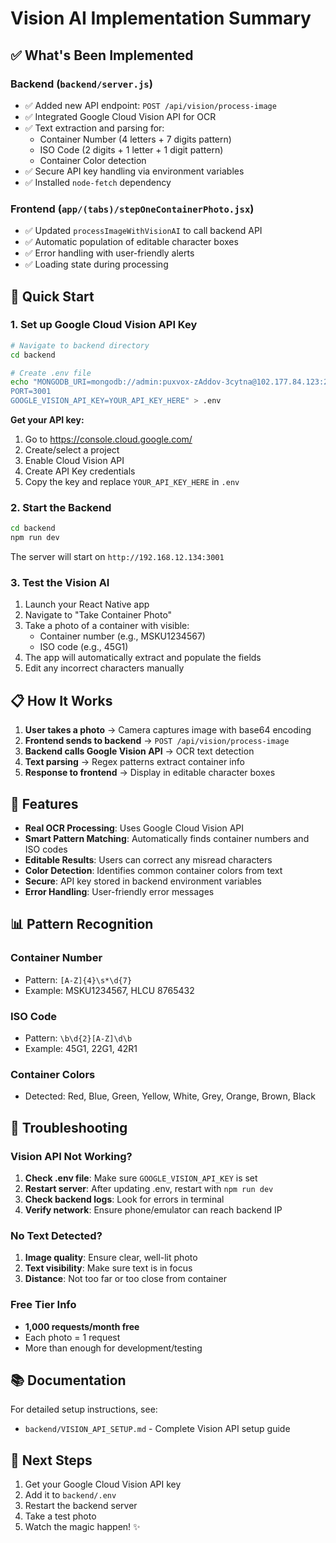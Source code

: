 # Vision AI Implementation Summary

## ✅ What's Been Implemented

### Backend (`backend/server.js`)
- ✅ Added new API endpoint: `POST /api/vision/process-image`
- ✅ Integrated Google Cloud Vision API for OCR
- ✅ Text extraction and parsing for:
  - Container Number (4 letters + 7 digits pattern)
  - ISO Code (2 digits + 1 letter + 1 digit pattern)
  - Container Color detection
- ✅ Secure API key handling via environment variables
- ✅ Installed `node-fetch` dependency

### Frontend (`app/(tabs)/stepOneContainerPhoto.jsx`)
- ✅ Updated `processImageWithVisionAI` to call backend API
- ✅ Automatic population of editable character boxes
- ✅ Error handling with user-friendly alerts
- ✅ Loading state during processing

## 🚀 Quick Start

### 1. Set up Google Cloud Vision API Key

```bash
# Navigate to backend directory
cd backend

# Create .env file
echo "MONGODB_URI=mongodb://admin:puxvox-zAddov-3cytna@102.177.84.123:27017/
PORT=3001
GOOGLE_VISION_API_KEY=YOUR_API_KEY_HERE" > .env
```

**Get your API key:**
1. Go to https://console.cloud.google.com/
2. Create/select a project
3. Enable Cloud Vision API
4. Create API Key credentials
5. Copy the key and replace `YOUR_API_KEY_HERE` in `.env`

### 2. Start the Backend

```bash
cd backend
npm run dev
```

The server will start on `http://192.168.12.134:3001`

### 3. Test the Vision AI

1. Launch your React Native app
2. Navigate to "Take Container Photo"
3. Take a photo of a container with visible:
   - Container number (e.g., MSKU1234567)
   - ISO code (e.g., 45G1)
4. The app will automatically extract and populate the fields
5. Edit any incorrect characters manually

## 📋 How It Works

1. **User takes a photo** → Camera captures image with base64 encoding
2. **Frontend sends to backend** → `POST /api/vision/process-image`
3. **Backend calls Google Vision API** → OCR text detection
4. **Text parsing** → Regex patterns extract container info
5. **Response to frontend** → Display in editable character boxes

## 🎯 Features

- **Real OCR Processing**: Uses Google Cloud Vision API
- **Smart Pattern Matching**: Automatically finds container numbers and ISO codes
- **Editable Results**: Users can correct any misread characters
- **Color Detection**: Identifies common container colors from text
- **Secure**: API key stored in backend environment variables
- **Error Handling**: User-friendly error messages

## 📊 Pattern Recognition

### Container Number
- Pattern: `[A-Z]{4}\s*\d{7}`
- Example: MSKU1234567, HLCU 8765432

### ISO Code
- Pattern: `\b\d{2}[A-Z]\d\b`
- Example: 45G1, 22G1, 42R1

### Container Colors
- Detected: Red, Blue, Green, Yellow, White, Grey, Orange, Brown, Black

## 🔧 Troubleshooting

### Vision API Not Working?

1. **Check .env file**: Make sure `GOOGLE_VISION_API_KEY` is set
2. **Restart server**: After updating .env, restart with `npm run dev`
3. **Check backend logs**: Look for errors in terminal
4. **Verify network**: Ensure phone/emulator can reach backend IP

### No Text Detected?

1. **Image quality**: Ensure clear, well-lit photo
2. **Text visibility**: Make sure text is in focus
3. **Distance**: Not too far or too close from container

### Free Tier Info

- **1,000 requests/month free**
- Each photo = 1 request
- More than enough for development/testing

## 📚 Documentation

For detailed setup instructions, see:
- `backend/VISION_API_SETUP.md` - Complete Vision API setup guide

## 🎉 Next Steps

1. Get your Google Cloud Vision API key
2. Add it to `backend/.env`
3. Restart the backend server
4. Take a test photo
5. Watch the magic happen! ✨


